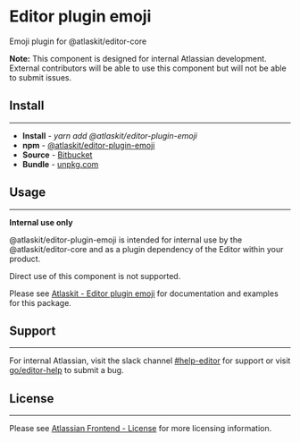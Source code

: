 # Editor plugin emoji

Emoji plugin for @atlaskit/editor-core

**Note:** This component is designed for internal Atlassian development.
External contributors will be able to use this component but will not be able to submit issues.

## Install
---
- **Install** - *yarn add @atlaskit/editor-plugin-emoji*
- **npm** - [@atlaskit/editor-plugin-emoji](https://www.npmjs.com/package/@atlaskit/editor-plugin-emoji)
- **Source** - [Bitbucket](https://bitbucket.org/atlassian/atlassian-frontend/src/master/packages/editor/editor-plugin-emoji)
- **Bundle** - [unpkg.com](https://unpkg.com/@atlaskit/editor-plugin-emoji/dist/)

## Usage
---
**Internal use only**

@atlaskit/editor-plugin-emoji is intended for internal use by the @atlaskit/editor-core and as a plugin dependency of the Editor within your product.

Direct use of this component is not supported.

Please see [Atlaskit - Editor plugin emoji](https://atlaskit.atlassian.com/packages/editor/editor-plugin-emoji) for documentation and examples for this package.

## Support
---
For internal Atlassian, visit the slack channel [#help-editor](https://atlassian.slack.com/archives/CFG3PSQ9E) for support or visit [go/editor-help](https://go/editor-help) to submit a bug.
## License
---
 Please see [Atlassian Frontend - License](https://developer.atlassian.com/cloud/framework/atlassian-frontend/#license) for more licensing information.